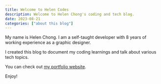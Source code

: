 ```yaml
---
title: Welcome to Helen Codes
description: Welcome to Helen Chong's coding and tech blog.
date: 2023-08-21
categories: ["about this blog"]
---
```


My name is Helen Chong. I am a self-taught developer with 8 years of working experience as a graphic designer.

I created this blog to document my coding learnings and talk about various tech topics.

You can check out [my portfolio website](https://helenclx.github.io).

Enjoy!